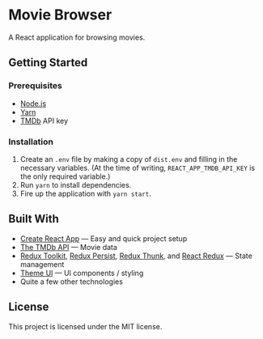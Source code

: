 # Movie Browser

A React application for browsing movies.

## Getting Started

### Prerequisites

- [Node.js](https://nodejs.org/)
- [Yarn](https://yarnpkg.com/)
- [TMDb](https://www.themoviedb.org/) API key

### Installation

1. Create an `.env` file by making a copy of `dist.env` and filling in the necessary variables.
   (At the time of writing, `REACT_APP_TMDB_API_KEY` is the only required variable.)
1. Run `yarn` to install dependencies.
1. Fire up the application with `yarn start`.

## Built With

- [Create React App](https://create-react-app.dev/) &mdash; Easy and quick project setup
- [The TMDb API](https://developers.themoviedb.org/3/) &mdash; Movie data
- [Redux Toolkit](https://redux-toolkit.js.org/), [Redux
  Persist](https://github.com/rt2zz/redux-persist/), [Redux
  Thunk](https://github.com/reduxjs/redux-thunk/), and [React Redux](https://react-redux.js.org/) &mdash; State management
- [Theme UI](https://theme-ui.com/) &mdash; UI components / styling
- Quite a few other technologies

## License

This project is licensed under the MIT license.
